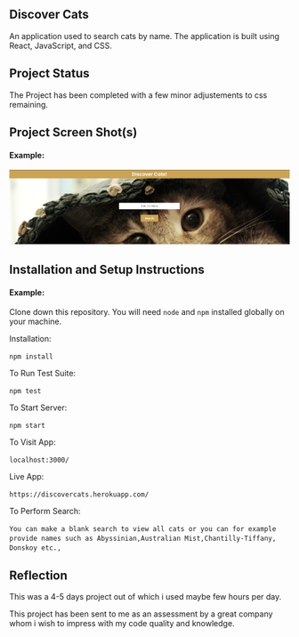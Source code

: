 ## Discover Cats

An application used to search cats by name. The application is built using React, JavaScript, and CSS.

## Project Status
The Project has been completed with a few minor adjustements to css remaining.


## Project Screen Shot(s)

#### Example:

<img src="Resources/Images/img.png"/>


## Installation and Setup Instructions

#### Example:

Clone down this repository. You will need `node` and `npm` installed globally on your machine.

Installation:

`npm install`

To Run Test Suite:

`npm test`

To Start Server:

`npm start`

To Visit App:

`localhost:3000/`

Live App:

`https://discovercats.herokuapp.com/`

To Perform Search:

`You can make a blank search to view all cats or you can for example provide names such as Abyssinian,Australian Mist,Chantilly-Tiffany, Donskoy etc.,`

## Reflection

This was a 4-5 days project out of which i used maybe few hours per day. 

This project has been sent to me as an assessment by a great company whom i wish to impress with my code quality and knowledge. 

